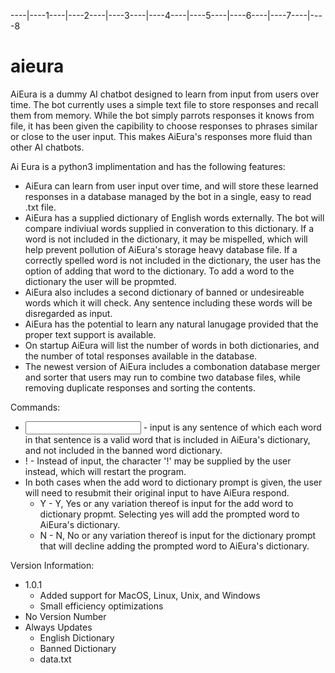 ----|----1----|----2----|----3----|----4----|----5----|----6----|----7----|----8
# aieura
AiEura is a dummy AI chatbot designed to learn from input from users over time.
The bot currently uses a simple text file to store responses and recall them
from memory. While the bot simply parrots responses it knows from file, it has
been given the capibility to choose responses to phrases similar or close to the
user input. This makes AiEura's responses more fluid than other AI chatbots.

Ai Eura is a python3 implimentation and has the following features:
   - AiEura can learn from user input over time, and will store these learned
     responses in a database managed by the bot in a single, easy to read .txt
     file.
   - AiEura has a supplied dictionary of English words externally. The bot will
     compare indiviual words supplied in converation to this dictionary. If a
     word is not included in the dictionary, it may be mispelled, which will help
     prevent pollution of AiEura's storage heavy database file. If a correctly
     spelled word is not included in the dictionary, the user has the option of
     adding that word to the dictionary. To add a word to the dictionary the user
     will be propmted.
   - AiEura also includes a second dictionary of banned or undesireable words
     which it will check. Any sentence including these words will be disregarded
     as input.
   - AiEura has the potential to learn any natural lanugage provided that the
     proper text support is available.
   - On startup AiEura will list the number of words in both dictionaries, and
     the number of total responses available in the database.
   - The newest version of AiEura includes a combonation database merger and
     sorter that users may run to combine two database files, while removing
     duplicate responses and sorting the contents.

Commands:
   - <input> - input is any sentence of which each word in that sentence is a
     valid word that is included in AiEura's dictionary, and not included in the
     banned word dictionary.
   - ! - Instead of input, the character '!' may be supplied by the user instead,
     which will restart the program.
   - In both cases when the add word to dictionary prompt is given, the user will
     need to resubmit their original input to have AiEura respond.
       - Y - Y, Yes or any variation thereof is input for the add word to 
         dictionary propmt. Selecting yes will add the prompted word to AiEura's 
         dictionary.
       - N - N, No or any variation thereof is input for the dictionary prompt
         that will decline adding the prompted word to AiEura's dictionary.
         
Version Information:
   - 1.0.1
       + Added support for MacOS, Linux, Unix, and Windows
       * Small efficiency optimizations
   - No Version Number
   - Always Updates
       * English Dictionary
       * Banned Dictionary
       * data.txt
